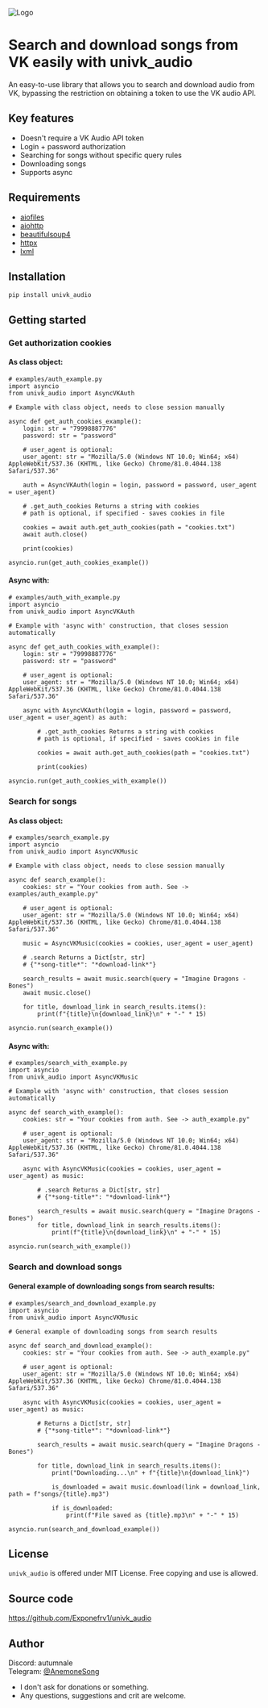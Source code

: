 ![Logo](https://i.imgur.com/SyW0EVb.png)
# Search and download songs from VK easily with univk_audio
An easy-to-use library that allows you to search and download audio from VK, bypassing the restriction on obtaining a token to use the VK audio API.

## Key features

*  Doesn't require a VK Audio API token
*  Login + password authorization
*  Searching for songs without specific query rules
*  Downloading songs
*  Supports async

## Requirements
*  [aiofiles](https://pypi.org/project/aiofiles/)
*  [aiohttp](https://pypi.org/project/aiohttp/)
*  [beautifulsoup4](https://pypi.org/project/beautifulsoup4/)
*  [httpx](https://pypi.org/project/httpx/)
*  [lxml](https://pypi.org/project/lxml/)
 
## Installation
```
pip install univk_audio
```

## Getting started

### Get authorization cookies

#### As class object:

```python3
# examples/auth_example.py
import asyncio
from univk_audio import AsyncVKAuth

# Example with class object, needs to close session manually

async def get_auth_cookies_example():
    login: str = "79998887776"
    password: str = "password"

    # user_agent is optional:
    user_agent: str = "Mozilla/5.0 (Windows NT 10.0; Win64; x64) AppleWebKit/537.36 (KHTML, like Gecko) Chrome/81.0.4044.138 Safari/537.36"

    auth = AsyncVKAuth(login = login, password = password, user_agent = user_agent)

    # .get_auth_cookies Returns a string with cookies
    # path is optional, if specified - saves cookies in file

    cookies = await auth.get_auth_cookies(path = "cookies.txt")
    await auth.close()

    print(cookies)

asyncio.run(get_auth_cookies_example())
```

#### Async with:

```python3
# examples/auth_with_example.py
import asyncio
from univk_audio import AsyncVKAuth

# Example with 'async with' construction, that closes session automatically

async def get_auth_cookies_with_example():
    login: str = "79998887776"
    password: str = "password"

    # user_agent is optional:
    user_agent: str = "Mozilla/5.0 (Windows NT 10.0; Win64; x64) AppleWebKit/537.36 (KHTML, like Gecko) Chrome/81.0.4044.138 Safari/537.36"

    async with AsyncVKAuth(login = login, password = password, user_agent = user_agent) as auth:

        # .get_auth_cookies Returns a string with cookies
        # path is optional, if specified - saves cookies in file

        cookies = await auth.get_auth_cookies(path = "cookies.txt") 

        print(cookies)

asyncio.run(get_auth_cookies_with_example())
```

### Search for songs

#### As class object:

```python3
# examples/search_example.py
import asyncio
from univk_audio import AsyncVKMusic

# Example with class object, needs to close session manually

async def search_example():
    cookies: str = "Your cookies from auth. See -> examples/auth_example.py"

    # user_agent is optional:
    user_agent: str = "Mozilla/5.0 (Windows NT 10.0; Win64; x64) AppleWebKit/537.36 (KHTML, like Gecko) Chrome/81.0.4044.138 Safari/537.36"

    music = AsyncVKMusic(cookies = cookies, user_agent = user_agent)

    # .search Returns a Dict[str, str]
    # {"*song-title*": "*download-link*"}

    search_results = await music.search(query = "Imagine Dragons - Bones")
    await music.close()

    for title, download_link in search_results.items():
        print(f"{title}\n{download_link}\n" + "-" * 15)

asyncio.run(search_example())
```

#### Async with:

```python3
# examples/search_with_example.py
import asyncio
from univk_audio import AsyncVKMusic

# Example with 'async with' construction, that closes session automatically

async def search_with_example():
    cookies: str = "Your cookies from auth. See -> auth_example.py"

    # user_agent is optional:
    user_agent: str = "Mozilla/5.0 (Windows NT 10.0; Win64; x64) AppleWebKit/537.36 (KHTML, like Gecko) Chrome/81.0.4044.138 Safari/537.36"

    async with AsyncVKMusic(cookies = cookies, user_agent = user_agent) as music:

        # .search Returns a Dict[str, str]
        # {"*song-title*": "*download-link*"}

        search_results = await music.search(query = "Imagine Dragons - Bones")
        for title, download_link in search_results.items():
            print(f"{title}\n{download_link}\n" + "-" * 15)

asyncio.run(search_with_example())
```

### Search and download songs

#### General example of downloading songs from search results:

```python3
# examples/search_and_download_example.py
import asyncio
from univk_audio import AsyncVKMusic

# General example of downloading songs from search results

async def search_and_download_example():
    cookies: str = "Your cookies from auth. See -> auth_example.py"

    # user_agent is optional:
    user_agent: str = "Mozilla/5.0 (Windows NT 10.0; Win64; x64) AppleWebKit/537.36 (KHTML, like Gecko) Chrome/81.0.4044.138 Safari/537.36"

    async with AsyncVKMusic(cookies = cookies, user_agent = user_agent) as music:

        # Returns a Dict[str, str]
        # {"*song-title*": "*download-link*"}

        search_results = await music.search(query = "Imagine Dragons - Bones")

        for title, download_link in search_results.items():
            print("Downloading...\n" + f"{title}\n{download_link}")

            is_downloaded = await music.download(link = download_link, path = f"songs/{title}.mp3")

            if is_downloaded:
                print(f"File saved as {title}.mp3\n" + "-" * 15)

asyncio.run(search_and_download_example())
```

## License
```univk_audio``` is offered under MIT License.
Free copying and use is allowed.

## Source code
https://github.com/Exponefrv1/univk_audio

## Author
Discord: autumnale  
Telegram: [@AnemoneSong](https://t.me/AnemoneSong)
*  I don't ask for donations or something.
*  Any questions, suggestions and crit are welcome.
